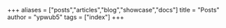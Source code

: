 +++
aliases = ["posts","articles","blog","showcase","docs"]
title = "Posts"
author = "ypwub5"
tags = ["index"]
+++